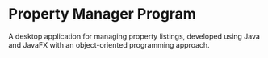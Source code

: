 # Property Manager Program
 A desktop application for managing property listings, developed using Java and JavaFX with an object-oriented programming approach.
